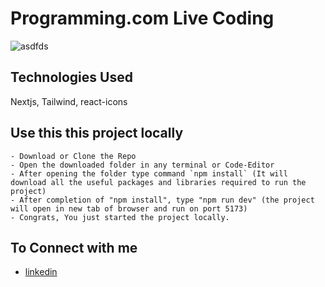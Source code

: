 # Programming.com Live Coding 
![asdfds](https://github.com/user-attachments/assets/0a03c7be-929b-4c61-96fe-e20862b5f5c2)


## Technologies Used
Nextjs, Tailwind, react-icons

## Use this this project locally
    - Download or Clone the Repo
    - Open the downloaded folder in any terminal or Code-Editor
    - After opening the folder type command `npm install` (It will download all the useful packages and libraries required to run the project)
    - After completion of "npm install", type "npm run dev" (the project will open in new tab of browser and run on port 5173)
    - Congrats, You just started the project locally.
    
    
## To Connect with me
 - [linkedin](https://www.linkedin.com/in/harshgupta2001/)
